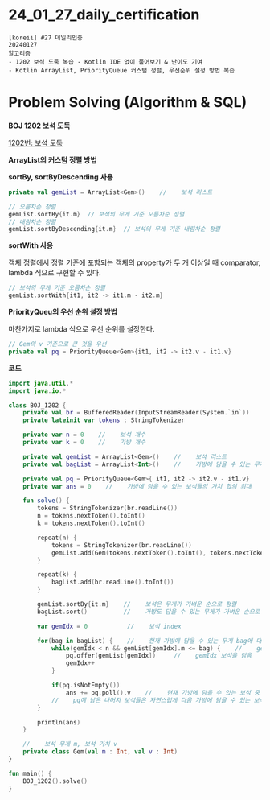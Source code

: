 # 24_01_27_daily_certification

```
[koreii] #27 데일리인증
20240127
알고리즘
- 1202 보석 도둑 복습 - Kotlin IDE 없이 풀어보기 & 난이도 기여
- Kotlin ArrayList, PriorityQueue 커스텀 정렬, 우선순위 설정 방법 복습
```

# Problem Solving (Algorithm & SQL)

**BOJ 1202 보석 도둑**

[1202번: 보석 도둑](https://www.acmicpc.net/problem/1202)

**ArrayList의 커스텀 정렬 방법**

**sortBy, sortByDescending 사용**

```kotlin
private val gemList = ArrayList<Gem>()    //    보석 리스트

// 오름차순 정렬
gemList.sortBy{it.m}  // 보석의 무게 기준 오름차순 정렬
// 내림차순 정렬
gemList.sortByDescending{it.m}  // 보석의 무게 기준 내림차순 정렬
```

**sortWith 사용**

객체 정렬에서 정렬 기준에 포함되는 객체의 property가 두 개 이상일 때 comparator, lambda 식으로 구현할 수 있다.

```kotlin
// 보석의 무게 기준 오름차순 정렬
gemList.sortWith{it1, it2 -> it1.m - it2.m}
```

**PriorityQueu의 우선 순위 설정 방법**

마찬가지로 lambda 식으로 우선 순위를 설정한다.

```kotlin
// Gem의 v 기준으로 큰 것을 우선
private val pq = PriorityQueue<Gem>{it1, it2 -> it2.v - it1.v}
```

**코드**

```kotlin
import java.util.*
import java.io.*

class BOJ_1202 {
    private val br = BufferedReader(InputStreamReader(System.`in`))
    private lateinit var tokens : StringTokenizer

    private var n = 0    //    보석 개수
    private var k = 0    //    가방 개수

    private val gemList = ArrayList<Gem>()    //    보석 리스트
    private val bagList = ArrayList<Int>()    //    가방에 담을 수 있는 무게 리스트

    private val pq = PriorityQueue<Gem>{ it1, it2 -> it2.v - it1.v}    //    현재 가방에 담을 수 있는 보석 리스트, 가치가 큰 순으로 꺼냄
    private var ans = 0    //    가방에 담을 수 있는 보석들의 가치 합의 최대

    fun solve() {
        tokens = StringTokenizer(br.readLine())
        n = tokens.nextToken().toInt()
        k = tokens.nextToken().toInt()

        repeat(n) {
            tokens = StringTokenizer(br.readLine())
            gemList.add(Gem(tokens.nextToken().toInt(), tokens.nextToken().toInt()))
        }

        repeat(k) {
            bagList.add(br.readLine().toInt())
        }

        gemList.sortBy{it.m}    //    보석은 무게가 가벼운 순으로 정렬
        bagList.sort()          //    가방도 담을 수 있는 무게가 가벼운 순으로 정렬

        var gemIdx = 0           //    보석 index

        for(bag in bagList) {    //    현재 가방에 담을 수 있는 무게 bag에 대하여
            while(gemIdx < n && gemList[gemIdx].m <= bag) {    //    gemIdx 보석을 담을 수 있으면
                pq.offer(gemList[gemIdx])     //    gemIdx 보석을 담음
                gemIdx++
            }

            if(pq.isNotEmpty())
                ans += pq.poll().v    //    현재 가방에 담을 수 있는 보석 중 가장 가치가 큰 것을 담음
            //    pq에 남은 나머지 보석들은 자연스럽게 다음 가방에 담을 수 있는 보석이 됨
        }

        println(ans)
    }

    //    보석 무게 m, 보석 가치 v
    private class Gem(val m : Int, val v : Int)
}

fun main() {
    BOJ_1202().solve()
}
```